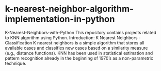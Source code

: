 # k-nearest-neighbor-algorithm-implementation-in-python
K-Nearest-Neighbors-with-Python This repository contains projects related to KNN algorithm using Python.  Introduction: K Nearest Neighbors - Classification K nearest neighbors is a simple algorithm that stores all available cases and classifies new cases based on a similarity measure (e.g., distance functions). KNN has been used in statistical estimation and pattern recognition already in the beginning of 1970’s as a non-parametric technique.

